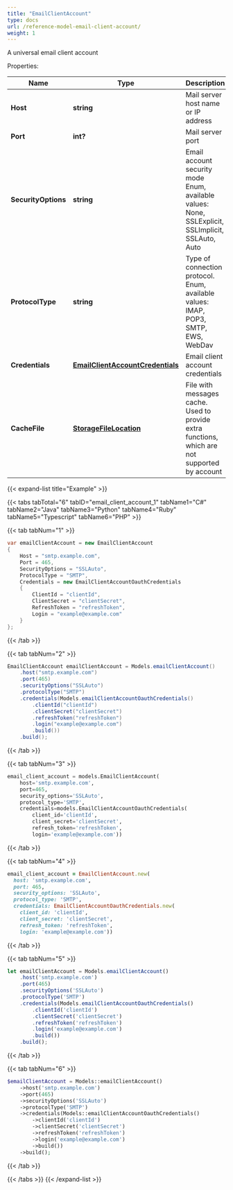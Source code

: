 ```yaml
---
title: "EmailClientAccount"
type: docs
url: /reference-model-email-client-account/
weight: 1
---
```

A universal email client account             

Properties:

Name | Type | Description | Notes
---- | ---- | ----------- | -----
**Host** | **string** | Mail server host name or IP address              | 
**Port** | **int?** | Mail server port              | 
**SecurityOptions** | **string** | Email account security mode Enum, available values: None, SSLExplicit, SSLImplicit, SSLAuto, Auto | 
**ProtocolType** | **string** | Type of connection protocol. Enum, available values: IMAP, POP3, SMTP, EWS, WebDav | 
**Credentials** | [**EmailClientAccountCredentials**](/email/reference-model-email-client-account-credentials/) | Email client account credentials              | 
**CacheFile** | [**StorageFileLocation**](/email/reference-model-storage-file-location/) | File with messages cache. Used to provide extra functions, which are not supported by account              | [optional] 


{{< expand-list title="Example" >}}

{{< tabs tabTotal="6" tabID="email_client_account_1" tabName1="C#" tabName2="Java" tabName3="Python" tabName4="Ruby" tabName5="Typescript" tabName6="PHP" >}}

{{< tab tabNum="1" >}}

```csharp
var emailClientAccount = new EmailClientAccount
{
    Host = "smtp.example.com",
    Port = 465,
    SecurityOptions = "SSLAuto",
    ProtocolType = "SMTP",
    Credentials = new EmailClientAccountOauthCredentials
    {
        ClientId = "clientId",
        ClientSecret = "clientSecret",
        RefreshToken = "refreshToken",
        Login = "example@example.com"
    }
};
```

{{< /tab >}}

{{< tab tabNum="2" >}}

```java
EmailClientAccount emailClientAccount = Models.emailClientAccount()
    .host("smtp.example.com")
    .port(465)
    .securityOptions("SSLAuto")
    .protocolType("SMTP")
    .credentials(Models.emailClientAccountOauthCredentials()
        .clientId("clientId")
        .clientSecret("clientSecret")
        .refreshToken("refreshToken")
        .login("example@example.com")
        .build())
    .build();
```

{{< /tab >}}

{{< tab tabNum="3" >}}

```python
email_client_account = models.EmailClientAccount(
    host='smtp.example.com',
    port=465,
    security_options='SSLAuto',
    protocol_type='SMTP',
    credentials=models.EmailClientAccountOauthCredentials(
        client_id='clientId',
        client_secret='clientSecret',
        refresh_token='refreshToken',
        login='example@example.com'))
```

{{< /tab >}}

{{< tab tabNum="4" >}}

```ruby
email_client_account = EmailClientAccount.new(
  host: 'smtp.example.com',
  port: 465,
  security_options: 'SSLAuto',
  protocol_type: 'SMTP',
  credentials: EmailClientAccountOauthCredentials.new(
    client_id: 'clientId',
    client_secret: 'clientSecret',
    refresh_token: 'refreshToken',
    login: 'example@example.com'))
```

{{< /tab >}}

{{< tab tabNum="5" >}}

```typescript
let emailClientAccount = Models.emailClientAccount()
    .host('smtp.example.com')
    .port(465)
    .securityOptions('SSLAuto')
    .protocolType('SMTP')
    .credentials(Models.emailClientAccountOauthCredentials()
        .clientId('clientId')
        .clientSecret('clientSecret')
        .refreshToken('refreshToken')
        .login('example@example.com')
        .build())
    .build();
```

{{< /tab >}}

{{< tab tabNum="6" >}}

```php
$emailClientAccount = Models::emailClientAccount()
    ->host('smtp.example.com')
    ->port(465)
    ->securityOptions('SSLAuto')
    ->protocolType('SMTP')
    ->credentials(Models::emailClientAccountOauthCredentials()
        ->clientId('clientId')
        ->clientSecret('clientSecret')
        ->refreshToken('refreshToken')
        ->login('example@example.com')
        ->build())
    ->build();
```

{{< /tab >}}

{{< /tabs >}}
{{< /expand-list >}}

